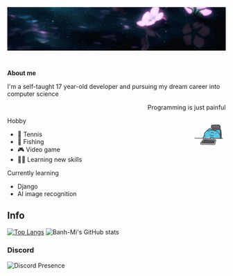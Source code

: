 <img src="flower-banner.gif">



#

 **About me**

I'm a self-taught 17 year-old developer and pursuing my dream career into computer science

<p align="right">Programming is just painful</p>
<img align="right" alt="Coding" width="15%" src="https://github.com/superhyper12/superhyper12/blob/main/gifs/catbug-tired.gif">

Hobby
- 🎾 Tennis
- 🎣 Fishing                                        
- 🎮 Video game 
- 🤹‍♀️ Learning new skills

Currently learning

- Django
- AI image recognition




 ## Info
[![Top Langs](https://github-readme-stats.vercel.app/api/top-langs/?username=superhyper12&langs_count=8)](https://github.com/superhyper12/github-readme-stats) 
![Banh-Mi's GitHub stats](https://github-readme-stats.vercel.app/api?username=superhyper12)

### Discord

![Discord Presence](https://lanyard-profile-readme.vercel.app/api/374224735292358657)


